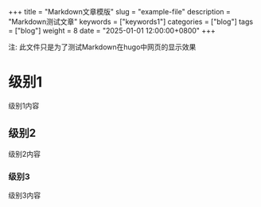 +++
title = "Markdown文章模版"
slug = "example-file"
description = "Markdown测试文章"
keywords = ["keywords1"]
categories = ["blog"]
tags = ["blog"]
weight = 8
date = "2025-01-01 12:00:00+0800"
+++

注: 此文件只是为了测试Markdown在hugo中网页的显示效果

# 级别1
级别1内容

## 级别2
级别2内容

### 级别3
级别3内容





